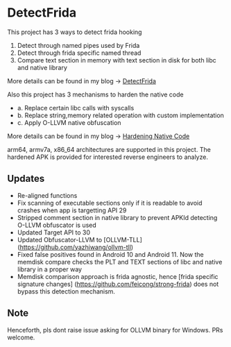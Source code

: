 # DetectFrida
This project has 3 ways to detect frida hooking
 1. Detect through named pipes used by Frida
 2. Detect through frida specific named thread
 3. Compare text section in memory with text section in disk for both libc and native library

More details can be found in my blog -> [DetectFrida](https://darvincitech.wordpress.com/2019/12/23/detect-frida-for-android)

Also this project has 3 mechanisms to harden the native code
- a. Replace certain libc calls with syscalls
- b. Replace string,memory related operation with custom implementation
- c. Apply O-LLVM native obfuscation

More details can be found in my blog -> [Hardening Native Code](https://darvincitech.wordpress.com/2020/01/07/security-hardening-of-android-native-code)

arm64, armv7a, x86_64 architectures are supported in this project. The hardened APK is provided for interested reverse engineers to analyze.

## Updates
- Re-aligned functions
- Fix scanning of executable sections only if it is readable to avoid crashes when app is targetting API 29
- Stripped comment section in native library to prevent APKId detecting O-LLVM obfuscator is used
- Updated Target API to 30
- Updated Obfuscator-LLVM to [OLLVM-TLL] (https://github.com/yazhiwang/ollvm-tll)
- Fixed false positives found in Android 10 and Android 11. Now the memdisk compare checks the PLT and TEXT sections of libc and native library in a proper way
- Memdisk comparison approach is frida agnostic, hence [frida specific signature changes] (https://github.com/feicong/strong-frida) does not bypass this detection mechanism.

## Note
Henceforth, pls dont raise issue asking for OLLVM binary for Windows.  PRs welcome. 
